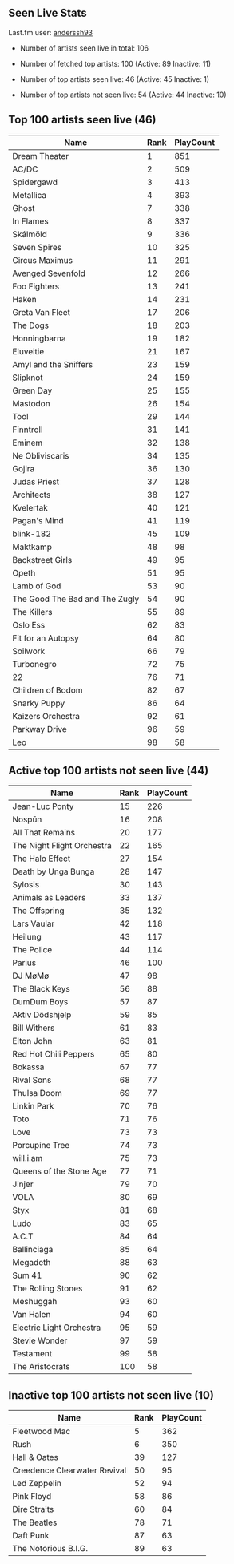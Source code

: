 ## Seen Live Stats

Last.fm user: [anderssh93](https://www.last.fm/user/anderssh93)

- Number of artists seen live in total: 106

- Number of fetched top artists: 100 (Active: 89 Inactive: 11)

- Number of top artists seen live: 46 (Active: 45 Inactive: 1)

- Number of top artists not seen live: 54 (Active: 44 Inactive: 10)

## Top 100 artists seen live (46)

Name                           | Rank | PlayCount
------------------------------ | ---- | ---------
Dream Theater                  | 1    | 851      
AC/DC                          | 2    | 509      
Spidergawd                     | 3    | 413      
Metallica                      | 4    | 393      
Ghost                          | 7    | 338      
In Flames                      | 8    | 337      
Skálmöld                       | 9    | 336      
Seven Spires                   | 10   | 325      
Circus Maximus                 | 11   | 291      
Avenged Sevenfold              | 12   | 266      
Foo Fighters                   | 13   | 241      
Haken                          | 14   | 231      
Greta Van Fleet                | 17   | 206      
The Dogs                       | 18   | 203      
Honningbarna                   | 19   | 182      
Eluveitie                      | 21   | 167      
Amyl and the Sniffers          | 23   | 159      
Slipknot                       | 24   | 159      
Green Day                      | 25   | 155      
Mastodon                       | 26   | 154      
Tool                           | 29   | 144      
Finntroll                      | 31   | 141      
Eminem                         | 32   | 138      
Ne Obliviscaris                | 34   | 135      
Gojira                         | 36   | 130      
Judas Priest                   | 37   | 128      
Architects                     | 38   | 127      
Kvelertak                      | 40   | 121      
Pagan's Mind                   | 41   | 119      
blink-182                      | 45   | 109      
Maktkamp                       | 48   | 98       
Backstreet Girls               | 49   | 95       
Opeth                          | 51   | 95       
Lamb of God                    | 53   | 90       
The Good The Bad and The Zugly | 54   | 90       
The Killers                    | 55   | 89       
Oslo Ess                       | 62   | 83       
Fit for an Autopsy             | 64   | 80       
Soilwork                       | 66   | 79       
Turbonegro                     | 72   | 75       
22                             | 76   | 71       
Children of Bodom              | 82   | 67       
Snarky Puppy                   | 86   | 64       
Kaizers Orchestra              | 92   | 61       
Parkway Drive                  | 96   | 59       
Leo                            | 98   | 58       

## Active top 100 artists not seen live (44)

Name                       | Rank | PlayCount
-------------------------- | ---- | ---------
Jean-Luc Ponty             | 15   | 226      
Nospūn                     | 16   | 208      
All That Remains           | 20   | 177      
The Night Flight Orchestra | 22   | 165      
The Halo Effect            | 27   | 154      
Death by Unga Bunga        | 28   | 147      
Sylosis                    | 30   | 143      
Animals as Leaders         | 33   | 137      
The Offspring              | 35   | 132      
Lars Vaular                | 42   | 118      
Heilung                    | 43   | 117      
The Police                 | 44   | 114      
Parius                     | 46   | 100      
DJ MøMø                    | 47   | 98       
The Black Keys             | 56   | 88       
DumDum Boys                | 57   | 87       
Aktiv Dödshjelp            | 59   | 85       
Bill Withers               | 61   | 83       
Elton John                 | 63   | 81       
Red Hot Chili Peppers      | 65   | 80       
Bokassa                    | 67   | 77       
Rival Sons                 | 68   | 77       
Thulsa Doom                | 69   | 77       
Linkin Park                | 70   | 76       
Toto                       | 71   | 76       
Love                       | 73   | 73       
Porcupine Tree             | 74   | 73       
will.i.am                  | 75   | 73       
Queens of the Stone Age    | 77   | 71       
Jinjer                     | 79   | 70       
VOLA                       | 80   | 69       
Styx                       | 81   | 68       
Ludo                       | 83   | 65       
A.C.T                      | 84   | 64       
Ballinciaga                | 85   | 64       
Megadeth                   | 88   | 63       
Sum 41                     | 90   | 62       
The Rolling Stones         | 91   | 62       
Meshuggah                  | 93   | 60       
Van Halen                  | 94   | 60       
Electric Light Orchestra   | 95   | 59       
Stevie Wonder              | 97   | 59       
Testament                  | 99   | 58       
The Aristocrats            | 100  | 58       

## Inactive top 100 artists not seen live (10)

Name                         | Rank | PlayCount
---------------------------- | ---- | ---------
Fleetwood Mac                | 5    | 362      
Rush                         | 6    | 350      
Hall & Oates                 | 39   | 127      
Creedence Clearwater Revival | 50   | 95       
Led Zeppelin                 | 52   | 94       
Pink Floyd                   | 58   | 86       
Dire Straits                 | 60   | 84       
The Beatles                  | 78   | 71       
Daft Punk                    | 87   | 63       
The Notorious B.I.G.         | 89   | 63       
